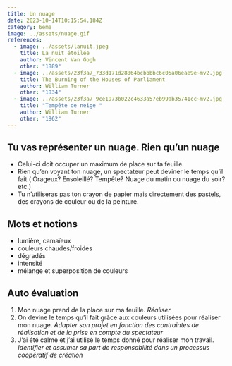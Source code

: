 ```yaml
---
title: Un nuage
date: 2023-10-14T10:15:54.184Z
category: 6eme
image: ../assets/nuage.gif
references:
  - image: ../assets/lanuit.jpeg
    title: La nuit étoilée
    author: Vincent Van Gogh
    other: "1889"
  - image: ../assets/23f3a7_733d171d28864bcbbbbc6c05a06eae9e~mv2.jpg
    title: The Burning of the Houses of Parliament
    author: William Turner
    other: "1834"
  - image: ../assets/23f3a7_9ce1973b022c4633a57eb99ab35741cc~mv2.jpg
    title: "Tempête de neige "
    author: William Turner
    other: "1862"
---
```


## Tu vas représenter un nuage. Rien qu’un nuage

- Celui-ci doit occuper un maximum de place sur ta feuille.
- Rien qu’en voyant ton nuage, un spectateur peut deviner le temps qu’il fait ( Orageux? Ensoleillé? Tempête? Nuage du matin ou nuage du soir? etc.)
- Tu n’utiliseras pas ton crayon de papier mais directement des pastels, des crayons de couleur ou de la peinture.

## Mots et notions

- lumière, camaïeux
- couleurs chaudes/froides
- dégradés
- intensité
- mélange et superposition de couleurs

## Auto évaluation

1. Mon nuage prend de la place sur ma feuille. _Réaliser_
2. On devine le temps qu’il fait grâce aux couleurs utilisées pour réaliser mon nuage. _Adapter son projet en fonction des contraintes de réalisation et de la prise en compte du spectateur_
3. J’ai été calme et j’ai utilisé le temps donné pour réaliser mon travail. _Identifier et assumer sa part de responsabilité dans un processus coopératif de création_
